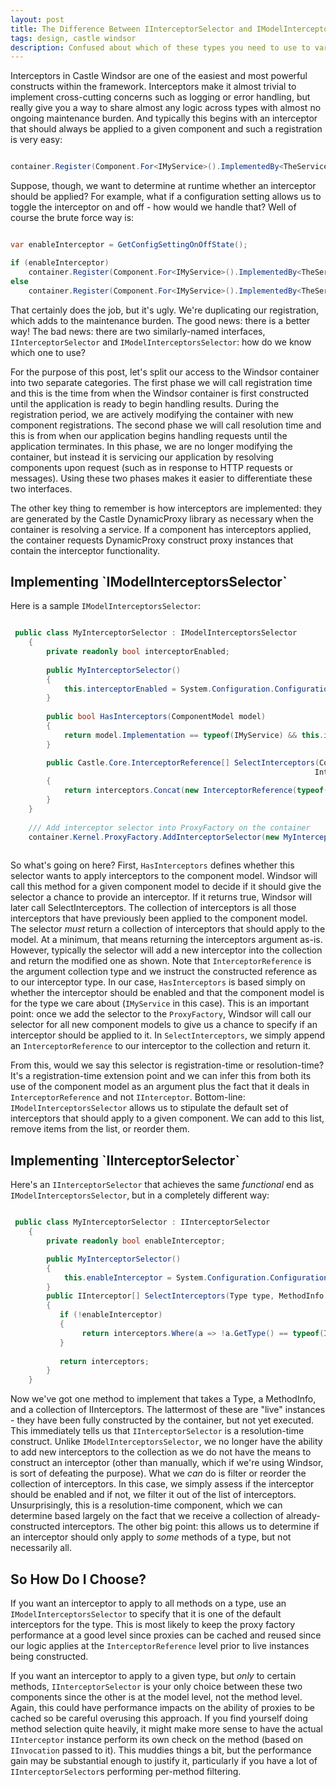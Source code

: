 ```yaml
---
layout: post
title: The Difference Between IInterceptorSelector and IModelInterceptorsSelector in Castle Windsor
tags: design, castle windsor
description: Confused about which of these types you need to use to vary interceptors at runtime? Those questions now answered.
---
```

Interceptors in Castle Windsor are one of the easiest and most powerful constructs within the framework.  Interceptors make it almost trivial to implement cross-cutting concerns such as logging or error handling, but really give you a way to share almost any logic across types with almost no ongoing maintenance burden.  And typically this begins with an interceptor that should always be applied to a given component and such a registration is very easy:

````c#

container.Register(Component.For<IMyService>().ImplementedBy<TheService>().Interceptors(typeof(MyInterceptor)));

````

Suppose, though, we want to determine at runtime whether an interceptor should be applied?  For example, what if a configuration setting allows us to toggle the interceptor on and off - how would we handle that?  Well of course the brute force way is:

````c#

var enableInterceptor = GetConfigSettingOnOffState();

if (enableInterceptor)
	container.Register(Component.For<IMyService>().ImplementedBy<TheService>().Interceptors(typeof(MyInterceptor)));
else 
	container.Register(Component.For<IMyService>().ImplementedBy<TheService>());

````

That certainly does the job, but it's ugly.  We're duplicating our registration, which adds to the maintenance burden.  The good news:  there is a better way! The bad news:  there are two similarly-named interfaces, `IInterceptorSelector` and `IModelInterceptorsSelector`: how do we know which one to use? 

For the purpose of this post, let's split our access to the Windsor container into two separate categories.  The first phase we will call registration time and this is the time from when the Windsor container is first constructed until the application is ready to begin handling results.  During the registration period, we are actively modifying the container with new component registrations.  The second phase we will call resolution time and this is from when our application begins handling requests until the application terminates.  In this phase, we are no longer modifying the container, but instead it is servicing our application by resolving components upon request (such as in response to HTTP requests or messages).  Using these two phases makes it easier to differentiate these two interfaces.

The other key thing to remember is how interceptors are implemented:  they are generated by the Castle DynamicProxy library as necessary when the container is resolving a service.  If a component has interceptors applied, the container requests DynamicProxy construct proxy instances that contain the interceptor functionality.  

<h2>Implementing `IModelInterceptorsSelector`</h2>

Here is a sample `IModelInterceptorsSelector`:

````c#

 public class MyInterceptorSelector : IModelInterceptorsSelector
    {
		private readonly bool interceptorEnabled;
	
		public MyInterceptorSelector()
		{
			this.interceptorEnabled = System.Configuration.ConfigurationManager.AppSettings["interceptorSetting"] == "yes";
		}
		
        public bool HasInterceptors(ComponentModel model)
        {     
			return model.Implementation == typeof(IMyService) && this.interceptorEnabled;		
        }

        public Castle.Core.InterceptorReference[] SelectInterceptors(ComponentModel model, 
                                                                    InterceptorReference[] interceptors)
        {
			return interceptors.Concat(new InterceptorReference(typeof(MyInterceptor)));
        }
    }
	
	/// Add interceptor selector into ProxyFactory on the container
	container.Kernel.ProxyFactory.AddInterceptorSelector(new MyInterceptorSelector());
	
````

So what's going on here?  First, `HasInterceptors` defines whether this selector wants to apply interceptors to the component model. Windsor will call this method for a given component model to decide if it should give the selector a chance to provide an interceptor.  If it returns true, Windsor will later call SelectInterceptors.  The collection of interceptors is all those interceptors that have previously been applied to the component model.  The selector *must* return a collection of interceptors that should apply to the model.  At a minimum, that means returning the interceptors argument as-is.  However, typically the selector will add a new interceptor into the collection and return the modified one as shown.  Note that `InterceptorReference` is the argument collection type and we instruct the constructed reference as to our interceptor type.  In our case, `HasInterceptors` is based simply on whether the interceptor should be enabled and that the component model is for the type we care about (`IMyService` in this case).  This is an important point:  once we add the selector to the `ProxyFactory`, Windsor will call our selector for all new component models to give us a chance to specify if an interceptor should be applied to it.  In `SelectInterceptors`, we simply append an `InterceptorReference` to our interceptor to the collection and return it. 

From this, would we say this selector is registration-time or resolution-time?  It's a registration-time extension point and we can infer this from both its use of the component model as an argument plus the fact that it deals in `InterceptorReference` and not `IInterceptor`.  Bottom-line:  `IModelInterceptorsSelector` allows us to stipulate the default set of interceptors that should apply to a given component.  We can add to this list, remove items from the list, or reorder them.  

<h2>Implementing `IInterceptorSelector`</h2>

Here's an `IInterceptorSelector` that achieves the same *functional* end as `IModelInterceptorsSelector`, but in a completely different way:

````c#

 public class MyInterceptorSelector : IInterceptorSelector
    {
        private readonly bool enableInterceptor;

        public MyInterceptorSelector()
        {
            this.enableInterceptor = System.Configuration.ConfigurationManager.AppSettings["enableMyInterceptor"] == "yes";
        }
        public IInterceptor[] SelectInterceptors(Type type, MethodInfo method, IInterceptor[] interceptors)
        {
           if (!enableInterceptor)
		   {
				return interceptors.Where(a => !a.GetType() == typeof(IMyService));
		   }
		   
		   return interceptors;
        }
    }

````

Now we've got one method to implement that takes a Type, a MethodInfo, and a collection of IInterceptors.  The lattermost of these are "live" instances - they have been fully constructed by the container, but not yet executed.  This immediately tells us that `IInterceptorSelector` is a resolution-time construct.  Unlike `IModelInterceptorsSelector`, we no longer have the ability to add new interceptors to the collection as we do not have the means to construct an interceptor (other than manually, which if we're using Windsor, is sort of defeating the purpose).  What we *can* do is filter or reorder the collection of interceptors.  In this case, we simply assess if the interceptor should be enabled and if not, we filter it out of the list of interceptors.  Unsurprisingly, this is a resolution-time component, which we can determine based largely on the fact that we receive a collection of already-constructed interceptors.  The other big point:  this allows us to determine if an interceptor should only apply to *some* methods of a type, but not necessarily all. 

<h2>So How Do I Choose?</h2>

If you want an interceptor to apply to all methods on a type, use an `IModelInterceptorsSelector` to specify that it is one of the default interceptors for the type.  This is most likely to keep the proxy factory performance at a good level since proxies can be cached and reused since our logic applies at the `InterceptorReference` level prior to live instances being constructed.  

If you want an interceptor to apply to a given type, but *only* to certain methods, `IInterceptorSelector` is your only choice between these two components since the other is at the model level, not the method level.  Again, this could have performance impacts on the ability of proxies to be cached so be careful overusing this approach.  If you find yourself doing method selection quite heavily, it might make more sense to have the actual `IInterceptor` instance perform its own check on the method (based on `IInvocation` passed to it).  This muddies things a bit, but the performance gain may be substantial enough to justify it, particularly if you have a lot of `IInterceptorSelector`s performing per-method filtering.  


